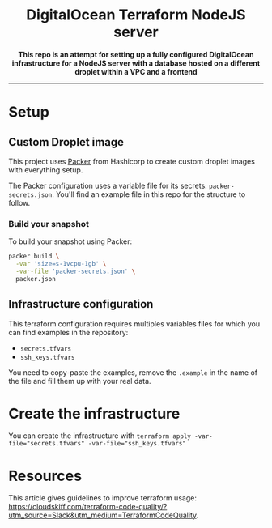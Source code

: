 <div align="center">
  <h1>DigitalOcean Terraform NodeJS server</h1>
  <strong>This repo is an attempt for setting up a fully configured DigitalOcean infrastructure for a NodeJS server with a database hosted on a different droplet within a VPC and a frontend</strong>
</div>

<hr>

# Setup

## Custom Droplet image

This project uses [Packer](https://www.packer.io/) from Hashicorp to create custom droplet images with everything setup.

The Packer configuration uses a variable file for its secrets: `packer-secrets.json`. You'll find an example file in this repo for the structure to follow.

### Build your snapshot

To build your snapshot using Packer:

```bash
packer build \
  -var 'size=s-1vcpu-1gb' \
  -var-file 'packer-secrets.json' \
  packer.json
```

## Infrastructure configuration

This terraform configuration requires multiples variables files for which you can find examples in the repository:

- `secrets.tfvars`
- `ssh_keys.tfvars`

You need to copy-paste the examples, remove the `.example` in the name of the file and fill them up with your real data.

# Create the infrastructure

You can create the infrastructure with `terraform apply -var-file="secrets.tfvars" -var-file="ssh_keys.tfvars"`

# Resources

This article gives guidelines to improve terraform usage: https://cloudskiff.com/terraform-code-quality/?utm_source=Slack&utm_medium=TerraformCodeQuality.
